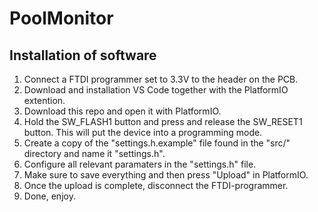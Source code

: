 # PoolMonitor
## Installation of software
1. Connect a FTDI programmer set to 3.3V to the header on the PCB.
2. Download and installation VS Code together with the PlatformIO extention.
3. Download this repo and open it with PlatformIO.
4. Hold the SW_FLASH1 button and press and release the SW_RESET1 button. This will put the device into a programming mode.
5. Create a copy of the "settings.h.example" file found in the "src/" directory and name it "settings.h".
6. Configure all relevant paramaters in the "settings.h" file.
7. Make sure to save everything and then press "Upload" in PlatformIO.
8. Once the upload is complete, disconnect the FTDI-programmer.
9. Done, enjoy.